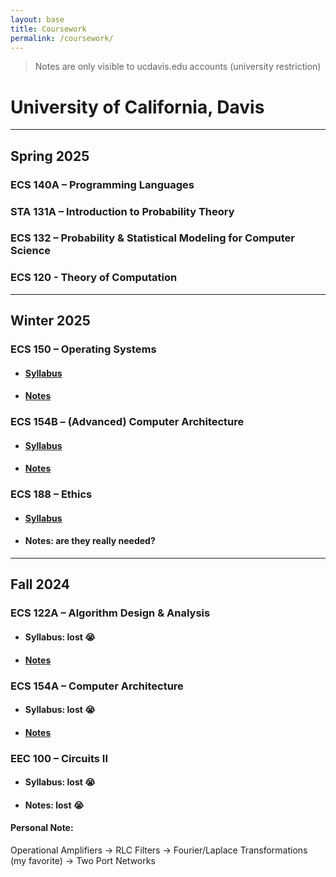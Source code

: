 ```yaml
---
layout: base
title: Coursework
permalink: /coursework/
---
```


> Notes are only visible to ucdavis.edu accounts (university restriction)



# University of California, Davis

---

## Spring 2025


### ECS 140A – Programming Languages

### STA 131A – Introduction to Probability Theory

### ECS 132 – Probability & Statistical Modeling for Computer Science

### ECS 120 - Theory of Computation

___

## Winter 2025

### ECS 150 – Operating Systems

- #### [Syllabus](https://bob.cs.ucdavis.edu/classes/w25-ecs150/index.html)
- #### [Notes]()

### ECS 154B – (Advanced) Computer Architecture

- #### [Syllabus](_site/assets/ecs_154b_syllabus.pdf)
- #### [Notes](https://ucdavis365-my.sharepoint.com/:o:/g/personal/aazat_ucdavis_edu/EvB7z1Ysf0BEgWkwc7_NC08Bz_UhoZzJMGyo_st9yWwY8g?e=Qhag0O)

### ECS 188 – Ethics

- #### [Syllabus](_site/assets/ecs_188_syllabus.pdf)
- #### Notes: are they really needed?

___

## Fall 2024

### ECS 122A – Algorithm Design & Analysis

- #### Syllabus: lost  :sob:
- #### [Notes](https://ucdavis365-my.sharepoint.com/:o:/g/personal/aazat_ucdavis_edu/EsYSmjZEqTxNvDqVOFr058oBCLgyeQ7Te7g7BSvq3bwUkw?e=0ueDFA) 

### ECS 154A – Computer Architecture

- #### Syllabus: lost  :sob:
- #### [Notes](https://ucdavis365-my.sharepoint.com/:o:/g/personal/aazat_ucdavis_edu/Eitmea2bO3xFoCSk0Zr2AvEBgrXdmbRPsSmRkaG_7vR5dQ?e=72u2sd)

### EEC 100 – Circuits II

- #### Syllabus: lost  :sob:
- #### Notes: lost  :sob:

#### Personal Note:
Operational Amplifiers → RLC Filters → Fourier/Laplace Transformations (my favorite) → Two Port Networks